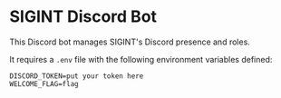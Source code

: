 # SIGINT Discord Bot

This Discord bot manages SIGINT's Discord presence and roles.

It requires a `.env` file with the following environment variables defined:

```
DISCORD_TOKEN=put your token here
WELCOME_FLAG=flag
```
